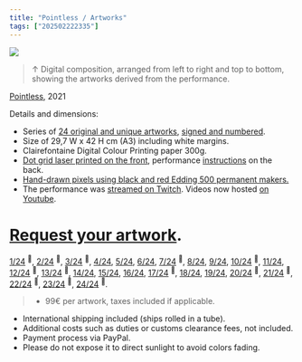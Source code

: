 ```yaml
---
title: "Pointless / Artworks"
tags: ["202502222335"]
---
```

![](../assets/202105271855.jpg)  
>↑ Digital composition, arranged from left to right and top to bottom, showing the artworks derived from the performance.  

[Pointless](202104111309), 2021

Details and dimensions:  
- Series of [24 original and unique artworks](202107161753), [signed and numbered](202107161808).  
- Size of 29,7 W x 42 H cm (A3) including white margins.  
- Clairefontaine Digital Colour Printing paper 300g.  
- [Dot grid laser printed on the front](202107161811), performance [instructions](202105291101) on the back.  
- [Hand-drawn pixels using black and red Edding 500 permanent makers.](202107161815)  
- The performance was [streamed on Twitch](202107161817). Videos now hosted [on Youtube](https://www.youtube.com/watch?v=3SPDPUxSgKA&list=PLS52VhiWnrkEx0E8j2X_m9M-HfkpFEbHB).

# [Request your artwork](https://airtable.com/shrnw8mXExwxzc2o9).

[1/24](202105281528) <sup>🔴</sup>, [2/24](202105281529) <sup>🔴</sup>, [3/24](202105281530) <sup>🔴</sup>, [4/24](202105281531), [5/24](202105281532), [6/24](202105281533), [7/24](202105281534) <sup>🔴</sup>, [8/24](202105281535), [9/24](202105281536), [10/24](202105281537) <sup>🔴</sup>, [11/24](202105281538), [12/24](202105281539) <sup>🔴</sup>, [13/24](202105281540) <sup>🔴</sup>, [14/24](202105281541), [15/24](202105281542), [16/24](202105281543), [17/24](202105281544) <sup>🔴</sup>, [18/24](202105281545), [19/24](202105281546), [20/24](202105281547) <sup>🔴</sup>, [21/24](202105281548) <sup>🔴</sup>, [22/24](202105281549) <sup>🔴</sup>, [23/24](202105281550) <sup>🔴</sup>, [24/24](202105281551) <sup>🔴</sup>.

>- 99€ per artwork, taxes included if applicable.
- International shipping included (ships rolled in a tube).
- Additional costs such as duties or customs clearance fees, not included.
- Payment process via PayPal.
- Please do not expose it to direct sunlight to avoid colors fading.

